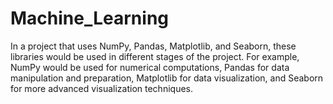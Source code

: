 # Machine_Learning
In a project that uses NumPy, Pandas, Matplotlib, and Seaborn, these libraries would be used in different stages of the project. For example, NumPy would be used for numerical computations, Pandas for data manipulation and preparation, Matplotlib for data visualization, and Seaborn for more advanced visualization techniques.
